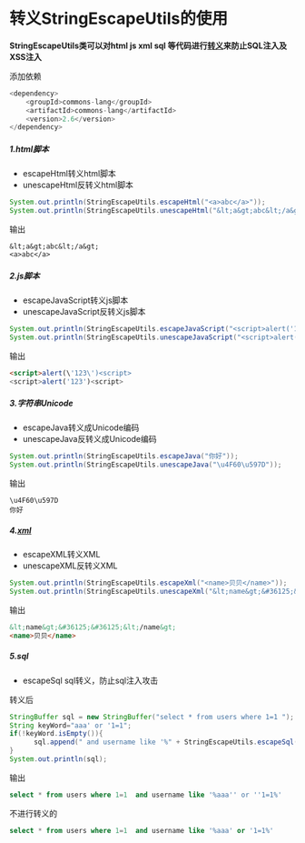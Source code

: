 # 转义StringEscapeUtils的使用


**StringEscapeUtils类可以对html js xml  sql 等代码进行[转义](https://so.csdn.net/so/search?q=转义&spm=1001.2101.3001.7020)来防止SQL注入及XSS注入**

添加依赖

```java
<dependency>
    <groupId>commons-lang</groupId>
    <artifactId>commons-lang</artifactId>
    <version>2.6</version>
</dependency>
```

##### 1.html脚本

- escapeHtml转义html脚本
- unescapeHtml反转义html脚本

```java
System.out.println(StringEscapeUtils.escapeHtml("<a>abc</a>"));
System.out.println(StringEscapeUtils.unescapeHtml("&lt;a&gt;abc&lt;/a&gt;"));
```

输出

```
&lt;a&gt;abc&lt;/a&gt;
<a>abc</a>
```

##### 2.js脚本

- escapeJavaScript转义js脚本
- unescapeJavaScript反转义js脚本

```java
System.out.println(StringEscapeUtils.escapeJavaScript("<script>alert('123')<script>"));
System.out.println(StringEscapeUtils.unescapeJavaScript("<script>alert(\'123\')<script>"));
```

输出

```html
<script>alert(\'123\')<script>
<script>alert('123')<script>
```

##### 3.字符串Unicode　

- escapeJava转义成Unicode编码
- unescapeJava反转义成Unicode编码

```java
System.out.println(StringEscapeUtils.escapeJava("你好"));
System.out.println(StringEscapeUtils.unescapeJava("\u4F60\u597D"));
```

输出

```
\u4F60\u597D
你好
```

##### 4.[xml](https://so.csdn.net/so/search?q=xml&spm=1001.2101.3001.7020)

- escapeXML转义XML
- unescapeXML反转义XML

```java
System.out.println(StringEscapeUtils.escapeXml("<name>贝贝</name>"));
System.out.println(StringEscapeUtils.unescapeXml("&lt;name&gt;&#36125;&#36125;&lt;/name&gt;"));
```

输出

```html
&lt;name&gt;&#36125;&#36125;&lt;/name&gt;
<name>贝贝</name>
```

##### 5.sql

- escapeSql sql转义，防止sql注入攻击

转义后

```java
StringBuffer sql = new StringBuffer("select * from users where 1=1 ");
String keyWord="aaa' or '1=1";
if(!keyWord.isEmpty()){
      sql.append(" and username like '%" + StringEscapeUtils.escapeSql(keyWord) + "%'");
}
System.out.println(sql);
```

输出

```sql
select * from users where 1=1  and username like '%aaa'' or ''1=1%'
```

不进行转义的

```sql
select * from users where 1=1  and username like '%aaa' or '1=1%' 
```


